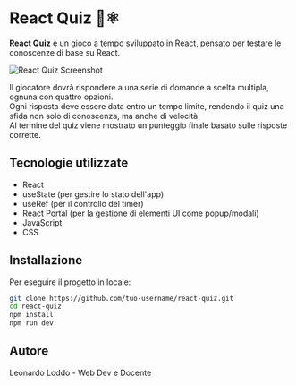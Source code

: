 # React Quiz 🧠⚛️

**React Quiz** è un gioco a tempo sviluppato in React, pensato per testare le conoscenze di base su React.

![React Quiz Screenshot]('./src/assets/screenshot.png')

Il giocatore dovrà rispondere a una serie di domande a scelta multipla, ognuna con quattro opzioni.  
Ogni risposta deve essere data entro un tempo limite, rendendo il quiz una sfida non solo di conoscenza, ma anche di velocità.  
Al termine del quiz viene mostrato un punteggio finale basato sulle risposte corrette.

## Tecnologie utilizzate

- React
- useState (per gestire lo stato dell'app)
- useRef (per il controllo del timer)
- React Portal (per la gestione di elementi UI come popup/modali)
- JavaScript
- CSS

## Installazione

Per eseguire il progetto in locale:

```bash
git clone https://github.com/tuo-username/react-quiz.git
cd react-quiz
npm install
npm run dev
```

## Autore

Leonardo Loddo - Web Dev e Docente
